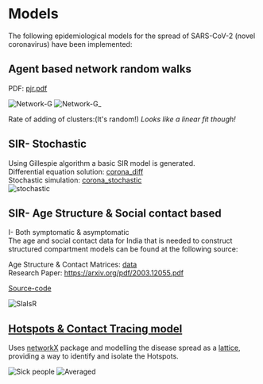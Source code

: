 # Models

The following epidemiological models for the spread of SARS-CoV-2 (novel coronavirus) have been implemented:  

Agent based network random walks  
-------------

PDF: [pjr.pdf](https://github.com/p-j-r/covid-19/blob/master/pjr.pdf)

![Network-G](https://github.com/p-j-r/covid-19/blob/master/results/Run-8:%20Success!/Global_network.png)
![Network-G_](https://github.com/p-j-r/covid-19/blob/master/results/Run-9:%20Success!/Global_network.png)

Rate of adding of clusters:(It's random!) _Looks like a linear fit though!_

    
SIR- Stochastic
------

Using Gillespie algorithm a basic SIR model is generated.  
Differential equation solution: [corona_diff](https://github.com/p-j-r/covid-19/blob/master/corona_diff.py)  
Stochastic simulation: [corona_stochastic](https://github.com/p-j-r/covid-19/blob/master/corona_stochastic.py)  
![stochastic](https://github.com/p-j-r/covid-19/blob/master/results/sim_b0.6671291_g0.332871.png)


SIR- Age Structure & Social contact based
---------------
I- Both symptomatic & asymptomatic   
The age and social contact data for India that is needed to construct structured compartment models can be found at the following source:

Age Structure & Contact Matrices: [data](https://github.com/p-j-r/pyross/tree/master/examples/data)   
Research Paper: https://arxiv.org/pdf/2003.12055.pdf
   
[Source-code](https://github.com/p-j-r/covid-19/blob/master/SIR_model_India.py)

![SIaIsR](https://github.com/p-j-r/covid-19/blob/master/results/Analytic_b0.1646692_g0.14285714285714285.png)

[Hotspots & Contact Tracing model](https://github.com/p-j-r/covid-19/blob/master/corona_walk)
----------------

Uses [networkX](https://networkx.github.io/documentation/networkx-1.10/overview.html) package and modelling the disease spread as a [lattice](https://networkx.github.io/documentation/networkx-1.10/reference/generated/networkx.generators.classic.grid_2d_graph.html#networkx.generators.classic.grid_2d_graph), providing a way to identify and isolate the Hotspots.

![Sick people](https://github.com/p-j-r/covid-19/blob/master/results/Lattice_model.png)
![Averaged](https://github.com/p-j-r/covid-19/blob/master/results/Lattice_model__Averaged.png)
